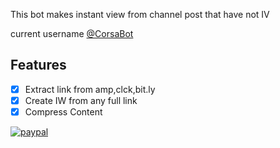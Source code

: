 This bot makes instant view from channel post that have not IV

current username [@CorsaBot](https://t.me/CorsaBot)

## Features

- [x] Extract link from amp,clck,bit.ly
- [x] Create IW from any full link
- [x] Compress Content

[![paypal](https://www.paypalobjects.com/en_US/i/btn/btn_donateCC_LG.gif)](https://www.paypal.me/safiullincom)
